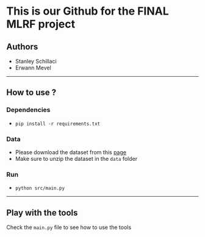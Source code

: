 # This is our Github for the FINAL MLRF project

## Authors
- Stanley Schillaci
- Erwann Mevel

---
## How to use ?
### Dependencies
- `pip install -r requirements.txt`
### Data
- Please download the dataset from this [page](http://www.cs.toronto.edu/~kriz/cifar.html)
- Make sure to unzip the dataset in the `data` folder
### Run
- `python src/main.py`
---
## Play with the tools
Check the `main.py` file to see how to use the tools